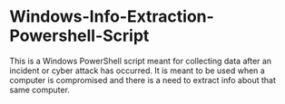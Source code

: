 # Windows-Info-Extraction-Powershell-Script
This is a Windows PowerShell script meant for collecting data after an incident or cyber attack has occurred. It is meant to be used when a computer is compromised and there is a need to extract info about that same computer.
